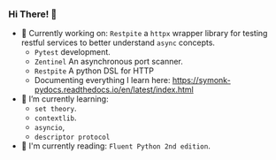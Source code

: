 ### Hi There! 👋

- 🔭 Currently working on: `Restpite` a `httpx` wrapper library for testing restful services to better understand `async` concepts.
  - `Pytest` development.
  - `Zentinel` An asynchronous port scanner.
  - `Restpite` A python DSL for HTTP
  - Documenting everything I learn here: https://symonk-pydocs.readthedocs.io/en/latest/index.html
- 🌱 I’m currently learning:
  - `set theory`.
  - `contextlib`.
  - `asyncio`,
  - `descriptor protocol`
- 📗 I'm currently reading: `Fluent Python 2nd edition`.
